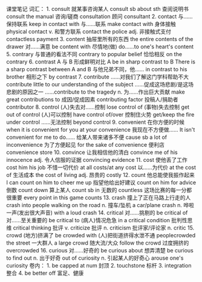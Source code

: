 课堂笔记
词汇：
    1.  consult
        就某事咨询某人      consult sb about sth
        查阅说明书          consult the manual
        咨询/磋商           consultation
        顾问                consultant
    2.  contact
        与......保持联系    keep in contact with
        与......联系        make contact with
        身体接触            physical contact
        v. 和警方联系       contact the police
        adj. 非接触式支付   contactless payment
    3.  content
        抽屉里所有的东西    the entire contents of the drawer
        对......满意        be content with
        尽情地(做)          do......to one's heart's content
    5.  contrary
        与普通的看法不同    contrary to popular belief
        恰恰相反            on the contrary
    6.  contrast
        A 与 B 形成鲜明对比     A be in sharp contrast to B
                                There is a sharp contrast between A and B
        与他兄弟不同，他......  in contrast to his brother
        相形之下                by contrast
    7.  contribute
        ......对我们了解这门学科帮助不大        contribute little to our understanding of the subject
        ......促成这场悲剧/是这场悲剧的原因之一 ......contribute to the tragedy
        n. 为......作出巨大贡献                 make great contributions to
        成因/促成因素                           contributing factor
        投稿人/捐助者                           contributor
    8.  control
        (人)失去对......控制    lose control of
        (事物)失去控制          get out of control
        (人)可以控制            have control of/over
        控制住火势              get/keep the fire under control
        ......无法控制          beyond control
    9.  convenient
        在你方便的时候          when it is convenient for you
                                at your convenience
        我现在不方便做......    It isn't convenient for me to do......
        给某人带来诸多不便      cause sb a lot of inconvenience
        为了方便起见            for the sake of convenience
        便利店                  convenience store
    10. convince
        让我相信他的清白        convince me of his innocence
        adj. 令人信服的证据     convincing evidence
    11. cost
        使他丢了工作        cost him his job
        不惜一切代价        at all costs/at any cost
        以......为代价      at the cost of
        生活成本            the cost of living
        adj. 昂贵的         costly
    12. count
        他总能使我振作起来          I can count on him to cheer me up
        指望他给出好建议            count on him for advice
        倒数                        count down
        算上某人                    count sb in
        无数的                      countless
        这场比赛的每一分都很重要    every point in this game counts
    13. crash
        撞上了正在马路上行走的人    crash into people walking on the road
        n. 撞车/坠机                a car/plane crash
        n. 哗啦一声(发出很大声音)   with a loud crash
    14. critical
        对......挑剔的          be critical of
        对......至关重要的      be critical to
        (病人)情况危急          in a critical condition
        批判性思维              critical thinking
        批评 v.                 criticize
        批评 n.                 criticism
        批评家/评论家 n.        critic
    15. crowd
        (地方)挤满了            be crowded with
        (人)把街道挤得水泄不通  peoplecrowded the street
        一大群人                a large crowd
        随大流/大众             follow the crowd
        过度拥挤的              overcrowded
    16. curious
        对......好奇的          be curious about
        想弄清楚                be curious to find out
        n. 出于好奇             out of curiosity
        n. 引起某人的好奇心     arouse one's curiosity
卷内：
    1.  be capped at num        封顶
    2.  touchstone              标杆
    3.  integration             整合
    4.  be better off           富足、健康
